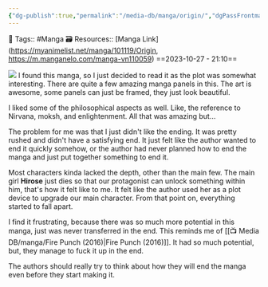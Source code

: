 ```yaml
---
{"dg-publish":true,"permalink":"/media-db/manga/origin/","dgPassFrontmatter":true,"noteIcon":"3","created":"2023-11-14T21:08:35.977+05:30","updated":"2024-03-14T23:49:07.200+05:30"}
---
```


🧶 Tags:: #Manga
🗃 Resources:: [Manga Link](https://myanimelist.net/manga/101119/Origin, https://m.manganelo.com/manga-vn110059)
==2023-10-27 - 21:10==

<img src="https://cdn.myanimelist.net/images/manga/3/187163.jpg">
I found this manga, so I just decided to read it as the plot was somewhat interesting.
There are quite a few amazing manga panels in this. The art is awesome, some panels can just be framed, they just look beautiful.

I liked some of the philosophical aspects as well. Like, the reference to Nirvana, moksh, and enlightenment. All that was amazing but...

The problem for me was that I just didn't like the ending. It was pretty rushed and didn't have a satisfying end. It just felt like the author wanted to end it quickly somehow, or the author had never planned how to end the manga and just put together something to end it.

Most characters kinda lacked the depth, other than the main few. The main girl **Hirose** just dies so that our protagonist can unlock something within him, that's how it felt like to me. It felt like the author used her as a plot device to upgrade our main character. From that point on, everything started to fall apart.

I find it frustrating, because there was so much more potential in this manga, just was never transferred in the end. This reminds me of [[📺 Media DB/manga/Fire Punch (2016)\|Fire Punch (2016)]]. It had so much potential, but, they manage to fuck it up in the end.

The authors should really try to think about how they will end the manga even before they start making it.